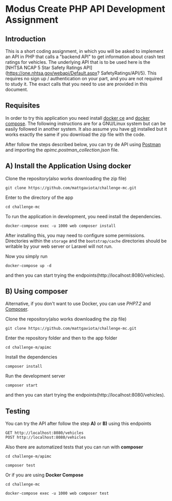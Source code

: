 # Modus Create PHP API Development Assignment

## Introduction
This is a short coding assignment, in which you will be asked to
implement an API in PHP that calls a "backend API" to get information
about crash test ratings for vehicles.
The underlying API that is to be used here is the [NHTSA NCAP 5 Star
Safety Ratings API](https://one.nhtsa.gov/webapi/Default.aspx?
SafetyRatings/API/5). This requires no sign up / authentication on
your part, and you are not required to study it. The exact calls that
you need to use are provided in this document.

## Requisites

In order to try this application you need install [docker ce](https://docs.docker.com/install/overview/)
and [docker compose](https://docs.docker.com/compose/overview/).
The following instructions are for a GNU/Linux system but can be easily
followed in another system.
It also assume you have [git](https://git-scm.com/) installed but it works
exactly the same if you download the zip file with the code.

After follow the steps described below, you can try de API using
[Postman](https://www.getpostman.com/) and importing the
*apimc.postman_collection.json* file.

## A) Install the Application Using docker

Clone the repository(also works downloading the zip file)

    git clone https://github.com/mattgaviota/challenge-mc.git

Enter to the directory of the app

    cd challenge-mc

To run the application in development, you need install the dependencies.

    docker-compose exec -u 1000 web composer install

After installing this, you may need to configure some permissions. Directories
within the  `storage` and the `bootstrap/cache` directories should be writable
by your web server or Laravel will not run.

Now you simply run

    docker-compose up -d

and then you can start trying the endpoints(http://localhost:8080/vehicles).

## B) Using composer

Alternative, if you don't want to use Docker, you can use *PHP7.2* and
[Composer](https://getcomposer.org/).

Clone the repository(also works downloading the zip file)

    git clone https://github.com/mattgaviota/challenge-mc.git

Enter the repository folder and then to the app folder

    cd challenge-m/apimc

Install the dependencies

    composer install

Run the development server

    composer start

and then you can start trying the endpoints(http://localhost:8080/vehicles).

## Testing

You can try the API after follow the step **A)** or **B)** using this endpoints

    GET http://localhost:8080/vehicles
    POST http://localhost:8080/vehicles

Also there are automatized tests that you can run with **composer**

    cd challenge-m/apimc
  
    composer test

Or if you are using **Docker Compose**

    cd challenge-mc
    
    docker-compose exec -u 1000 web composer test

